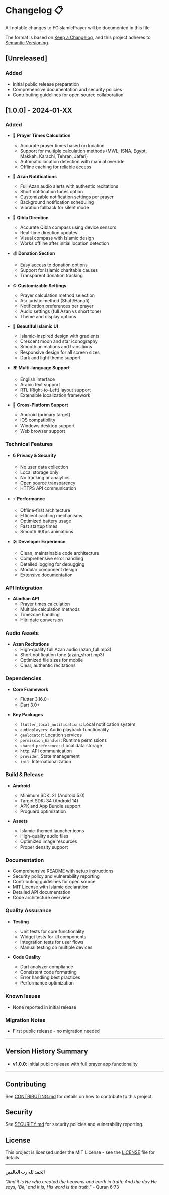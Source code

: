 # Changelog 📋

All notable changes to FGIslamicPrayer will be documented in this file.

The format is based on [Keep a Changelog](https://keepachangelog.com/en/1.0.0/),
and this project adheres to [Semantic Versioning](https://semver.org/spec/v2.0.0.html).

## [Unreleased]

### Added
- Initial public release preparation
- Comprehensive documentation and security policies
- Contributing guidelines for open source collaboration

## [1.0.0] - 2024-01-XX

### Added
- 🕌 **Prayer Times Calculation**
  - Accurate prayer times based on location
  - Support for multiple calculation methods (MWL, ISNA, Egypt, Makkah, Karachi, Tehran, Jafari)
  - Automatic location detection with manual override
  - Offline caching for reliable access

- 🔔 **Azan Notifications**
  - Full Azan audio alerts with authentic recitations
  - Short notification tones option
  - Customizable notification settings per prayer
  - Background notification scheduling
  - Vibration fallback for silent mode

- 🧭 **Qibla Direction**
  - Accurate Qibla compass using device sensors
  - Real-time direction updates
  - Visual compass with Islamic design
  - Works offline after initial location detection

- 💰 **Donation Section**
  - Easy access to donation options
  - Support for Islamic charitable causes
  - Transparent donation tracking

- ⚙️ **Customizable Settings**
  - Prayer calculation method selection
  - Asr juristic method (Shafi/Hanafi)
  - Notification preferences per prayer
  - Audio settings (full Azan vs short tone)
  - Theme and display options

- 🎨 **Beautiful Islamic UI**
  - Islamic-inspired design with gradients
  - Crescent moon and star iconography
  - Smooth animations and transitions
  - Responsive design for all screen sizes
  - Dark and light theme support

- 🌍 **Multi-language Support**
  - English interface
  - Arabic text support
  - RTL (Right-to-Left) layout support
  - Extensible localization framework

- 📱 **Cross-Platform Support**
  - Android (primary target)
  - iOS compatibility
  - Windows desktop support
  - Web browser support

### Technical Features

- 🔒 **Privacy & Security**
  - No user data collection
  - Local storage only
  - No tracking or analytics
  - Open source transparency
  - HTTPS API communication

- ⚡ **Performance**
  - Offline-first architecture
  - Efficient caching mechanisms
  - Optimized battery usage
  - Fast startup times
  - Smooth 60fps animations

- 🛠️ **Developer Experience**
  - Clean, maintainable code architecture
  - Comprehensive error handling
  - Detailed logging for debugging
  - Modular component design
  - Extensive documentation

### API Integration

- **Aladhan API**
  - Prayer times calculation
  - Multiple calculation methods
  - Timezone handling
  - Hijri date conversion

### Audio Assets

- **Azan Recitations**
  - High-quality full Azan audio (azan_full.mp3)
  - Short notification tone (azan_short.mp3)
  - Optimized file sizes for mobile
  - Clear, authentic recitations

### Dependencies

- **Core Framework**
  - Flutter 3.16.0+
  - Dart 3.0+

- **Key Packages**
  - `flutter_local_notifications`: Local notification system
  - `audioplayers`: Audio playback functionality
  - `geolocator`: Location services
  - `permission_handler`: Runtime permissions
  - `shared_preferences`: Local data storage
  - `http`: API communication
  - `provider`: State management
  - `intl`: Internationalization

### Build & Release

- **Android**
  - Minimum SDK: 21 (Android 5.0)
  - Target SDK: 34 (Android 14)
  - APK and App Bundle support
  - Proguard optimization

- **Assets**
  - Islamic-themed launcher icons
  - High-quality audio files
  - Optimized image resources
  - Proper density support

### Documentation

- Comprehensive README with setup instructions
- Security policy and vulnerability reporting
- Contributing guidelines for open source
- MIT License with Islamic declaration
- Detailed API documentation
- Code architecture overview

### Quality Assurance

- **Testing**
  - Unit tests for core functionality
  - Widget tests for UI components
  - Integration tests for user flows
  - Manual testing on multiple devices

- **Code Quality**
  - Dart analyzer compliance
  - Consistent code formatting
  - Error handling best practices
  - Performance optimization

### Known Issues

- None reported in initial release

### Migration Notes

- First public release - no migration needed

---

## Version History Summary

- **v1.0.0**: Initial public release with full prayer app functionality

---

## Contributing

See [CONTRIBUTING.md](CONTRIBUTING.md) for details on how to contribute to this project.

## Security

See [SECURITY.md](SECURITY.md) for security policies and vulnerability reporting.

## License

This project is licensed under the MIT License - see the [LICENSE](LICENSE) file for details.

---

**الحمد لله رب العالمين**

*"And it is He who created the heavens and earth in truth. And the day He says, 'Be,' and it is, His word is the truth."* - Quran 6:73